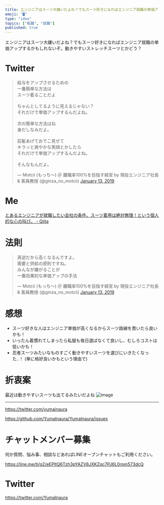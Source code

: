 ```yaml
---
title: エンジニアはスーツ大嫌いだよね？でもスーツ好きになればエンジニア就職の単価アップするかもしれないぞ。動きやすいストレッチスーツとかどう？
emoji: "🖥"
type: "idea"
topics: ["転職", "就職"]
published: true
---
```


エンジニアはスーツ大嫌いだよね？でもスーツ好きになればエンジニア就職の単価アップするかもしれないぞ。動きやすいストレッチスーツとかどう？

# Twitter

<blockquote class="twitter-tweet" data-lang="en"><p lang="ja" dir="ltr">給与をアップさせるための<br>一番簡単な方法は<br>スーツ着ることだよ<br><br>ちゃんとしてるように見えるじゃない？<br>それだけで単価アップするんだよね。<br><br>次の簡単な方法はね<br>身だしなみだよ。<br><br>前髪あげておでこ見せて<br>キラッと爽やかな笑顔とかしたら<br>それだけで単価アップするんだよね。<br><br>そんなもんだよ。</p>&mdash; Motcii (もっち〜) ＠ 離職率100%を目指す経営 by 現役エンジニア社長 &amp; 客員教授 (@ginza_no_motcii) <a href="https://twitter.com/ginza_no_motcii/status/1084278501362941952?ref_src=twsrc%5Etfw">January 13, 2019</a></blockquote>

# Me

[とあるエンジニアが就職したい会社の条件。スーツ着用は絶対無理！という個人的な心の叫び。 - Qiita](https://qiita.com/YumaInaura/items/10f72b48d4dff0e3972a)

# 法則

<blockquote class="twitter-tweet" data-lang="en"><p lang="ja" dir="ltr">真逆だから高くなるんですよ。<br>需要と供給の原則ですね。<br>みんなが嫌がることが<br>一番効果的な単価アップの手法</p>&mdash; Motcii (もっち〜) ＠ 離職率100%を目指す経営 by 現役エンジニア社長 &amp; 客員教授 (@ginza_no_motcii) <a href="https://twitter.com/ginza_no_motcii/status/1084279897076318208?ref_src=twsrc%5Etfw">January 13, 2019</a></blockquote>

# 感想

- スーツ好きな人はエンジニア単価が高くなるからスーツ路線を貫いたら良いかも！
- いったん着慣れてしまったら私服も毎日選ばなくて良いし、むしろコストは低いかも！
- 忍者スーツみたいなものすごく動きやすいスーツを選びにいきたくなった‥！ (単に格好良いかもという理由で)

# 折衷案

最近は動きやすいスーツも出てるみたいだよね
![image](https://user-images.githubusercontent.com/13635059/51081022-5d6c7e00-1729-11e9-9e56-27735254ff6e.png)

---

https://twitter.com/yumainaura

https://github.com/YumaInaura/YumaInaura/issues









<!-- Update From Qiita API -->

# チャットメンバー募集


何か質問、悩み事、相談などあればLINEオープンチャットもご利用ください。

https://line.me/ti/g2/eEPltQ6Tzh3pYAZV8JXKZqc7PJ6L0rpm573dcQ





# Twitter


https://twitter.com/YumaInaura


<!-- Update From Qiita API -->



